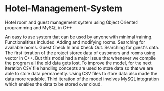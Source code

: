 # Hotel-Management-System
Hotel room and guest management system using Object Oriented programming and MySQL in C++

An easy to use system that can be used by anyone with minimal training.
Functionalitites included:
Adding and modifying rooms.
Searching for available rooms.
Guest Check In and Check Out.
Searching for guest's data.
The first iteration of the project stored data of customers and rooms using vector in C++. But this model had a major issue that whenever we compile the program all the old data gets lost.
To improve the model, for the next iteration CSV file handling concepts are used to store data so that we are able to store data permanently.
Using CSV files to store data also made the data more readable.
Third iteration of the model involves MySQL integration which enables the data to be stored over cloud.
